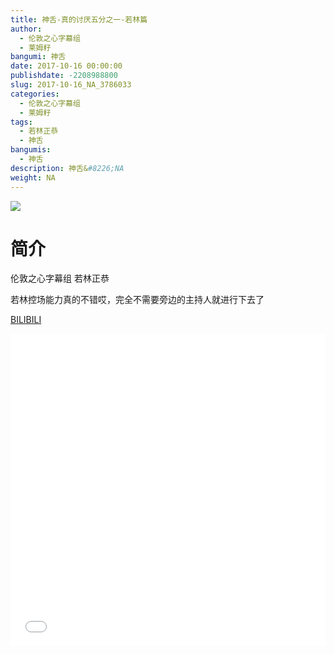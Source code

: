 ```yaml
---
title: 神舌-真的讨厌五分之一-若林篇
author: 
  - 伦敦之心字幕组
  - 莱姆籽
bangumi: 神舌
date: 2017-10-16 00:00:00
publishdate: -2208988800
slug: 2017-10-16_NA_3786033
categories: 
  - 伦敦之心字幕组
  - 莱姆籽
tags: 
  - 若林正恭
  - 神舌
bangumis: 
  - 神舌
description: 神舌&#8226;NA
weight: NA
---
```


![](https://i.imgur.com/P6JMISd.jpg)

# 简介  
伦敦之心字幕组 若林正恭


若林控场能力真的不错哎，完全不需要旁边的主持人就进行下去了

  [BILIBILI](https://www.bilibili.com/video/av3786033/)


<div class="vcontainer">  <iframe class='video' src="//www.bilibili.com/html/html5player.html?cid=6075745&aid=3786033" width="100%" height="500" frameborder="0" allowfullscreen="allowfullscreen"></iframe></div>
